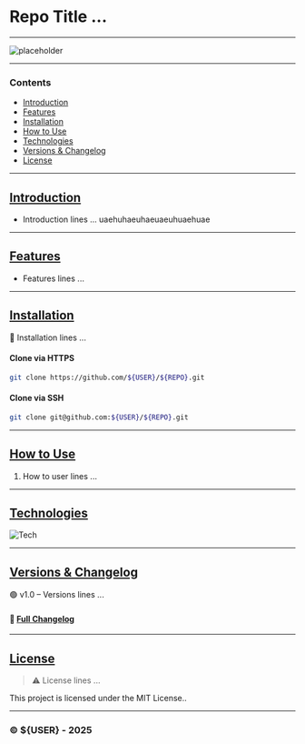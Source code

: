 # Repo Title ...

<!-- BADGES_ARE_INSERTED_HERE -->

<!-- Delete All comments before Push -->
<!-- Auto badges configured on auto-readme.yml workflow -->

---
<!-- Images -->
![placeholder](https://raw.githubusercontent.com/${USER}/${REPO}/refs/heads/main/src/img/placeholder.png) 

---
<!-- Contens -->
### Contents
- [Introduction](#introduction)
- [Features](#features)
- [Installation](#installation)
- [How to Use](#how-to-use)
- [Technologies](#technologies)
- [Versions & Changelog](#versions--changelog)
- [License](#license)

---
<!-- Introduction -->
## [Introduction](#contents)  
- Introduction lines ...
uaehuhaeuhaeuaeuhuaehuae

---
<!-- Features -->
## [Features](#contents)
- Features lines ...

---
<!-- Installation -->
## [Installation](#contents)

📢 Installation lines ...

#### Clone via HTTPS
```bash
git clone https://github.com/${USER}/${REPO}.git
```
#### Clone via SSH

```bash
git clone git@github.com:${USER}/${REPO}.git
```
---
<!-- How to use -->
## [How to Use](#contents)

1. How to user lines ...

---
<!-- Technologies -->
## [Technologies](#contents)

![Tech](https://img.shields.io/badge/HTML-5-orange?logo=html5)

---
<!-- Versions & Changelog -->
## [Versions & Changelog](#contents)

🟢 v1.0 – Versions lines ...

#### 📄 [Full Changelog](./CHANGELOG.md)

---
<!-- License -->
## [License](#contents) 

> ⚠️ License lines ...

This project is licensed under the MIT License..

---
### © ${USER} - 2025